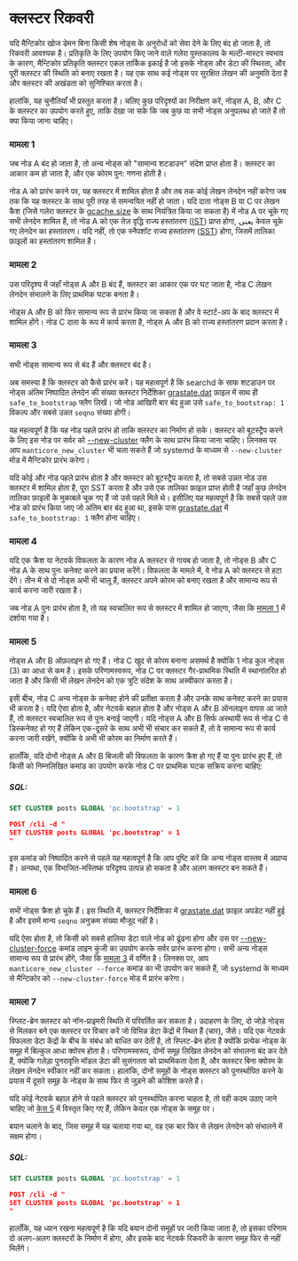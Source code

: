 # क्लस्टर रिकवरी

यदि मैन्टिकोर खोज डेमन बिना किसी शेष नोड्स के अनुरोधों को सेवा देने के लिए बंद हो जाता है, तो रिकवरी आवश्यक है। प्रतिकृति के लिए उपयोग किए जाने वाले गलेरा पुस्तकालय के मल्टी-मास्टर स्वभाव के कारण, मैन्टिकोर प्रतिकृति क्लस्टर एकल तार्किक इकाई है जो इसके नोड्स और डेटा की स्थिरता, और पूरी क्लस्टर की स्थिति को बनाए रखता है। यह एक साथ कई नोड्स पर सुरक्षित लेखन की अनुमति देता है और क्लस्टर की अखंडता को सुनिश्चित करता है।

हालांकि, यह चुनौतियाँ भी प्रस्तुत करता है। चलिए कुछ परिदृश्यों का निरीक्षण करें, नोड्स A, B, और C के क्लस्टर का उपयोग करते हुए, ताकि देखा जा सके कि जब कुछ या सभी नोड्स अनुपलब्ध हो जाते हैं तो क्या किया जाना चाहिए।

### मामला 1

 जब नोड A बंद हो जाता है, तो अन्य नोड्स को "सामान्य शटडाउन" संदेश प्राप्त होता है। क्लस्टर का आकार कम हो जाता है, और एक कोरम पुन: गणना होती है।
 
नोड A को प्रारंभ करने पर, यह क्लस्टर में शामिल होता है और तब तक कोई लेखन लेनदेन नहीं करेगा जब तक कि यह क्लस्टर के साथ पूरी तरह से समन्वयित नहीं हो जाता। यदि दाता नोड्स B या C पर लेखन कैश (जिसे गलेरा क्लस्टर के [gcache.size](https://galeracluster.com/library/documentation/galera-parameters.html#gcache-size) के साथ नियंत्रित किया जा सकता है) में नोड A पर चूके गए सभी लेनदेन शामिल हैं, तो नोड A को एक तेज़ वृद्धि राज्य हस्तांतरण ([IST](https://galeracluster.com/library/documentation/state-transfer.html#state-transfer-ist)) प्राप्त होगा, یعنی केवल चूके गए लेनदेन का हस्तांतरण। यदि नहीं, तो एक स्नैपशॉट राज्य हस्तांतरण ([SST](https://galeracluster.com/library/documentation/state-transfer.html#state-transfer-sst)) होगा, जिसमें तालिका फ़ाइलों का हस्तांतरण शामिल है।

### मामला 2

उस परिदृश्य में जहाँ नोड्स A और B बंद हैं, क्लस्टर का आकार एक पर घट जाता है, नोड C लेखन लेनदेन संभालने के लिए प्राथमिक घटक बनता है। 

नोड्स A और B को फिर सामान्य रूप से प्रारंभ किया जा सकता है और वे स्टार्ट-अप के बाद क्लस्टर में शामिल होंगे। नोड C दाता के रूप में कार्य करता है, नोड्स A और B को राज्य हस्तांतरण प्रदान करता है।

### मामला 3

सभी नोड्स सामान्य रूप से बंद हैं और क्लस्टर बंद है।

अब समस्या है कि क्लस्टर को कैसे प्रारंभ करें। यह महत्वपूर्ण है कि searchd के साफ शटडाउन पर नोड्स अंतिम निष्पादित लेनदेन की संख्या क्लस्टर निर्देशिका [grastate.dat](../../Creating_a_cluster/Setting_up_replication/Restarting_a_cluster.md) फ़ाइल में साथ ही `safe_to_bootstrap` फ्लैग लिखें। जो नोड आखिरी बार बंद हुआ उसे `safe_to_bootstrap: 1` विकल्प और सबसे उन्नत `seqno` संख्या होगी।

यह महत्वपूर्ण है कि यह नोड पहले प्रारंभ हो ताकि क्लस्टर का निर्माण हो सके। क्लस्टर को बूटस्ट्रैप करने के लिए इस नोड पर सर्वर को [--new-cluster](../../Creating_a_cluster/Setting_up_replication/Restarting_a_cluster.md) फ्लैग के साथ प्रारंभ किया जाना चाहिए। लिनक्स पर आप `manticore_new_cluster` भी चला सकते हैं जो systemd के माध्यम से `--new-cluster` मोड में मैन्टिकोर प्रारंभ करेगा।

यदि कोई और नोड पहले प्रारंभ होता है और क्लस्टर को बूटस्ट्रैप करता है, तो सबसे उन्नत नोड उस क्लस्टर में शामिल होता है, पूरा SST करता है और उसे एक तालिका फ़ाइल प्राप्त होती है जहाँ कुछ लेनदेन तालिका फ़ाइलों के मुकाबले चूक गए हैं जो उसे पहले मिले थे। इसीलिए यह महत्वपूर्ण है कि सबसे पहले उस नोड को प्रारंभ किया जाए जो अंतिम बार बंद हुआ था, इसके पास [grastate.dat](../../Creating_a_cluster/Setting_up_replication/Restarting_a_cluster.md) में `safe_to_bootstrap: 1` फ्लैग होना चाहिए।

### मामला 4

यदि एक क्रैश या नेटवर्क विफलता के कारण नोड A क्लस्टर से गायब हो जाता है, तो नोड्स B और C नोड A के साथ पुनः कनेक्ट करने का प्रयास करेंगे। विफलता के मामले में, वे नोड A को क्लस्टर से हटा देंगे। तीन में से दो नोड्स अभी भी चालू हैं, क्लस्टर अपने कोरम को बनाए रखता है और सामान्य रूप से कार्य करना जारी रखता है।

जब नोड A पुनः प्रारंभ होता है, तो यह स्वचालित रूप से क्लस्टर में शामिल हो जाएगा, जैसा कि [मामला 1](../../Creating_a_cluster/Setting_up_replication/Cluster_recovery.md#Case-1) में दर्शाया गया है।

### मामला 5

नोड्स A और B ऑफ़लाइन हो गए हैं। नोड C खुद से कोरम बनाना असमर्थ है क्योंकि 1 नोड कुल नोड्स (3) का आधा से कम है। इसके परिणामस्वरूप, नोड C पर क्लस्टर गैर-प्राथमिक स्थिति में स्थानांतरित हो जाता है और किसी भी लेखन लेनदेन को एक त्रुटि संदेश के साथ अस्वीकार करता है।

इसी बीच, नोड C अन्य नोड्स के कनेक्ट होने की प्रतीक्षा करता है और उनके साथ कनेक्ट करने का प्रयास भी करता है। यदि ऐसा होता है, और नेटवर्क बहाल होता है और नोड्स A और B ऑनलाइन वापस आ जाते हैं, तो क्लस्टर स्वचालित रूप से पुनः बनाई जाएगी। यदि नोड्स A और B सिर्फ अस्थायी रूप से नोड C से डिस्कनेक्ट हो गए हैं लेकिन एक-दूसरे के साथ अभी भी संचार कर सकते हैं, तो वे सामान्य रूप से कार्य करना जारी रखेंगे, क्योंकि वे अभी भी कोरम का निर्माण करते हैं।

<!-- उदाहरण मामला 5 -->
हालाँकि, यदि दोनों नोड्स A और B बिजली की विफलता के कारण क्रैश हो गए हैं या पुनः प्रारंभ हुए हैं, तो किसी को निम्नलिखित कमांड का उपयोग करके नोड C पर प्राथमिक घटक सक्रिय करना चाहिए:

<!-- शुरुआत -->
##### SQL:

<!-- अनुरोध SQL -->

```sql
SET CLUSTER posts GLOBAL 'pc.bootstrap' = 1
```
<!-- अनुरोध JSON -->

```json
POST /cli -d "
SET CLUSTER posts GLOBAL 'pc.bootstrap' = 1
"
```
<!-- अंत -->

इस कमांड को निष्पादित करने से पहले यह महत्वपूर्ण है कि आप पुष्टि करें कि अन्य नोड्स वास्तव में अप्राप्य हैं। अन्यथा, एक विभाजित-मस्तिष्क परिदृश्य उत्पन्न हो सकता है और अलग क्लस्टर बन सकते हैं।

### मामला 6

सभी नोड्स क्रैश हो चुके हैं। इस स्थिति में, क्लस्टर निर्देशिका में [grastate.dat](../../Creating_a_cluster/Setting_up_replication/Restarting_a_cluster.md) फ़ाइल अपडेट नहीं हुई है और इसमें मान्य `seqno` अनुक्रम संख्या मौजूद नहीं है।

यदि ऐसा होता है, तो किसी को सबसे हालिया डेटा वाले नोड को ढूंढना होगा और उस पर [--new-cluster-force](../../Creating_a_cluster/Setting_up_replication/Restarting_a_cluster.md) कमांड लाइन कुंजी का उपयोग करके सर्वर प्रारंभ करना होगा। सभी अन्य नोड्स सामान्य रूप से प्रारंभ होंगे, जैसा कि [मामला 3](../../Creating_a_cluster/Setting_up_replication/Cluster_recovery.md#Case-3) में वर्णित है।
लिनक्स पर, आप `manticore_new_cluster --force` कमांड का भी उपयोग कर सकते हैं, जो systemd के माध्यम से मैन्टिकोर को `--new-cluster-force` मोड में प्रारंभ करेगा।

### मामला 7

स्प्लिट-ब्रेन क्लस्टर को नॉन-प्राइमरी स्थिति में परिवर्तित कर सकता है। उदाहरण के लिए, दो जोड़े नोड्स से मिलकर बने एक क्लस्टर पर विचार करें जो विभिन्न डेटा केंद्रों में स्थित हैं (चार), जैसे। यदि एक नेटवर्क विफलता डेटा केंद्रों के बीच के संबंध को बाधित कर देती है, तो स्प्लिट-ब्रेन होता है क्योंकि प्रत्येक नोड्स के समूह में बिल्कुल आधा क्वोरम होता है। परिणामस्वरूप, दोनों समूह लिखित लेनदेन को संभालना बंद कर देते हैं, क्योंकि गलेड़ा पुनरावृत्ति मॉडल डेटा की सुसंगतता को प्राथमिकता देता है, और क्लस्टर बिना क्वोरम के लेखन लेनदेन स्वीकार नहीं कर सकता। हालांकि, दोनों समूहों के नोड्स क्लस्टर को पुनर्स्थापित करने के प्रयास में दूसरे समूह के नोड्स के साथ फिर से जुड़ने की कोशिश करते हैं।

<!-- example case 7 -->
यदि कोई नेटवर्क बहाल होने से पहले क्लस्टर को पुनर्स्थापित करना चाहता है, तो वही कदम उठाए जाने चाहिए जो [केस 5](../../Creating_a_cluster/Setting_up_replication/Cluster_recovery.md#Case-5) में विस्तृत किए गए हैं, लेकिन केवल एक नोड्स के समूह पर। 

बयान चलाने के बाद, जिस समूह में यह चलाया गया था, वह एक बार फिर से लेखन लेनदेन को संभालने में सक्षम होगा।


<!-- intro -->
##### SQL:

<!-- request SQL -->

```sql
SET CLUSTER posts GLOBAL 'pc.bootstrap' = 1
```
<!-- request JSON -->

```json
POST /cli -d "
SET CLUSTER posts GLOBAL 'pc.bootstrap' = 1
"
```
<!-- end -->

हालाँकि, यह ध्यान रखना महत्वपूर्ण है कि यदि बयान दोनों समूहों पर जारी किया जाता है, तो इसका परिणाम दो अलग-अलग क्लस्टरों के निर्माण में होगा, और इसके बाद नेटवर्क रिकवरी के कारण समूह फिर से नहीं मिलेंगे।
<!-- proofread -->
